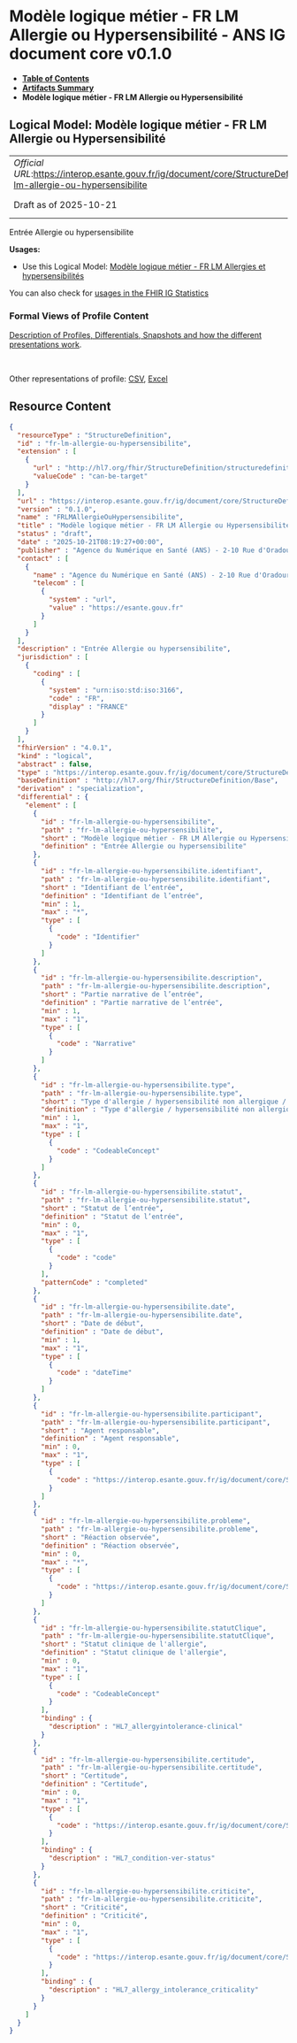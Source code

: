 # Modèle logique métier - FR LM Allergie ou Hypersensibilité - ANS IG document core v0.1.0

* [**Table of Contents**](toc.md)
* [**Artifacts Summary**](artifacts.md)
* **Modèle logique métier - FR LM Allergie ou Hypersensibilité**

## Logical Model: Modèle logique métier - FR LM Allergie ou Hypersensibilité 

| | |
| :--- | :--- |
| *Official URL*:https://interop.esante.gouv.fr/ig/document/core/StructureDefinition/fr-lm-allergie-ou-hypersensibilite | *Version*:0.1.0 |
| Draft as of 2025-10-21 | *Computable Name*:FRLMAllergieOuHypersensibilite |

 
Entrée Allergie ou hypersensibilite 

**Usages:**

* Use this Logical Model: [Modèle logique métier - FR LM Allergies et hypersensibilités](StructureDefinition-fr-lm-allergies-et-hypersensibilites.md)

You can also check for [usages in the FHIR IG Statistics](https://packages2.fhir.org/xig/ans.document.fr.core|current/StructureDefinition/fr-lm-allergie-ou-hypersensibilite)

### Formal Views of Profile Content

 [Description of Profiles, Differentials, Snapshots and how the different presentations work](http://build.fhir.org/ig/FHIR/ig-guidance/readingIgs.html#structure-definitions). 

 

Other representations of profile: [CSV](StructureDefinition-fr-lm-allergie-ou-hypersensibilite.csv), [Excel](StructureDefinition-fr-lm-allergie-ou-hypersensibilite.xlsx) 



## Resource Content

```json
{
  "resourceType" : "StructureDefinition",
  "id" : "fr-lm-allergie-ou-hypersensibilite",
  "extension" : [
    {
      "url" : "http://hl7.org/fhir/StructureDefinition/structuredefinition-type-characteristics",
      "valueCode" : "can-be-target"
    }
  ],
  "url" : "https://interop.esante.gouv.fr/ig/document/core/StructureDefinition/fr-lm-allergie-ou-hypersensibilite",
  "version" : "0.1.0",
  "name" : "FRLMAllergieOuHypersensibilite",
  "title" : "Modèle logique métier - FR LM Allergie ou Hypersensibilité",
  "status" : "draft",
  "date" : "2025-10-21T08:19:27+00:00",
  "publisher" : "Agence du Numérique en Santé (ANS) - 2-10 Rue d'Oradour-sur-Glane, 75015 Paris",
  "contact" : [
    {
      "name" : "Agence du Numérique en Santé (ANS) - 2-10 Rue d'Oradour-sur-Glane, 75015 Paris",
      "telecom" : [
        {
          "system" : "url",
          "value" : "https://esante.gouv.fr"
        }
      ]
    }
  ],
  "description" : "Entrée Allergie ou hypersensibilite",
  "jurisdiction" : [
    {
      "coding" : [
        {
          "system" : "urn:iso:std:iso:3166",
          "code" : "FR",
          "display" : "FRANCE"
        }
      ]
    }
  ],
  "fhirVersion" : "4.0.1",
  "kind" : "logical",
  "abstract" : false,
  "type" : "https://interop.esante.gouv.fr/ig/document/core/StructureDefinition/fr-lm-allergie-ou-hypersensibilite",
  "baseDefinition" : "http://hl7.org/fhir/StructureDefinition/Base",
  "derivation" : "specialization",
  "differential" : {
    "element" : [
      {
        "id" : "fr-lm-allergie-ou-hypersensibilite",
        "path" : "fr-lm-allergie-ou-hypersensibilite",
        "short" : "Modèle logique métier - FR LM Allergie ou Hypersensibilité",
        "definition" : "Entrée Allergie ou hypersensibilite"
      },
      {
        "id" : "fr-lm-allergie-ou-hypersensibilite.identifiant",
        "path" : "fr-lm-allergie-ou-hypersensibilite.identifiant",
        "short" : "Identifiant de l’entrée",
        "definition" : "Identifiant de l’entrée",
        "min" : 1,
        "max" : "*",
        "type" : [
          {
            "code" : "Identifier"
          }
        ]
      },
      {
        "id" : "fr-lm-allergie-ou-hypersensibilite.description",
        "path" : "fr-lm-allergie-ou-hypersensibilite.description",
        "short" : "Partie narrative de l’entrée",
        "definition" : "Partie narrative de l’entrée",
        "min" : 1,
        "max" : "1",
        "type" : [
          {
            "code" : "Narrative"
          }
        ]
      },
      {
        "id" : "fr-lm-allergie-ou-hypersensibilite.type",
        "path" : "fr-lm-allergie-ou-hypersensibilite.type",
        "short" : "Type d'allergie / hypersensibilité non allergique / intolérance / idiosyncrasie",
        "definition" : "Type d'allergie / hypersensibilité non allergique / intolérance / idiosyncrasie",
        "min" : 1,
        "max" : "1",
        "type" : [
          {
            "code" : "CodeableConcept"
          }
        ]
      },
      {
        "id" : "fr-lm-allergie-ou-hypersensibilite.statut",
        "path" : "fr-lm-allergie-ou-hypersensibilite.statut",
        "short" : "Statut de l’entrée",
        "definition" : "Statut de l’entrée",
        "min" : 0,
        "max" : "1",
        "type" : [
          {
            "code" : "code"
          }
        ],
        "patternCode" : "completed"
      },
      {
        "id" : "fr-lm-allergie-ou-hypersensibilite.date",
        "path" : "fr-lm-allergie-ou-hypersensibilite.date",
        "short" : "Date de début",
        "definition" : "Date de début",
        "min" : 1,
        "max" : "1",
        "type" : [
          {
            "code" : "dateTime"
          }
        ]
      },
      {
        "id" : "fr-lm-allergie-ou-hypersensibilite.participant",
        "path" : "fr-lm-allergie-ou-hypersensibilite.participant",
        "short" : "Agent responsable",
        "definition" : "Agent responsable",
        "min" : 0,
        "max" : "1",
        "type" : [
          {
            "code" : "https://interop.esante.gouv.fr/ig/document/core/StructureDefinition/fr-lm-participant-corps"
          }
        ]
      },
      {
        "id" : "fr-lm-allergie-ou-hypersensibilite.probleme",
        "path" : "fr-lm-allergie-ou-hypersensibilite.probleme",
        "short" : "Réaction observée",
        "definition" : "Réaction observée",
        "min" : 0,
        "max" : "*",
        "type" : [
          {
            "code" : "https://interop.esante.gouv.fr/ig/document/core/StructureDefinition/fr-lm-probleme"
          }
        ]
      },
      {
        "id" : "fr-lm-allergie-ou-hypersensibilite.statutClique",
        "path" : "fr-lm-allergie-ou-hypersensibilite.statutClique",
        "short" : "Statut clinique de l'allergie",
        "definition" : "Statut clinique de l'allergie",
        "min" : 0,
        "max" : "1",
        "type" : [
          {
            "code" : "CodeableConcept"
          }
        ],
        "binding" : {
          "description" : "HL7_allergyintolerance-clinical"
        }
      },
      {
        "id" : "fr-lm-allergie-ou-hypersensibilite.certitude",
        "path" : "fr-lm-allergie-ou-hypersensibilite.certitude",
        "short" : "Certitude",
        "definition" : "Certitude",
        "min" : 0,
        "max" : "1",
        "type" : [
          {
            "code" : "https://interop.esante.gouv.fr/ig/document/core/StructureDefinition/fr-lm-certitude"
          }
        ],
        "binding" : {
          "description" : "HL7_condition-ver-status"
        }
      },
      {
        "id" : "fr-lm-allergie-ou-hypersensibilite.criticite",
        "path" : "fr-lm-allergie-ou-hypersensibilite.criticite",
        "short" : "Criticité",
        "definition" : "Criticité",
        "min" : 0,
        "max" : "1",
        "type" : [
          {
            "code" : "https://interop.esante.gouv.fr/ig/document/core/StructureDefinition/fr-lm-criticite"
          }
        ],
        "binding" : {
          "description" : "HL7_allergy_intolerance_criticality"
        }
      }
    ]
  }
}

```
